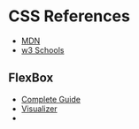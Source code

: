 # CSS References

- [MDN](https://developer.mozilla.org/en-US/docs/Web/CSS)
- [w3 Schools](https://www.w3schools.com/css/)

## FlexBox

- [Complete Guide](https://css-tricks.com/snippets/css/a-guide-to-flexbox/)
- [Visualizer](https://flexbox.help/)
- 